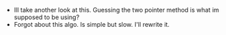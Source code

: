 - Ill take another look at this. Guessing the two pointer method is what im supposed to be using?
- Forgot about this algo. Is simple but slow. I'll rewrite it. 

